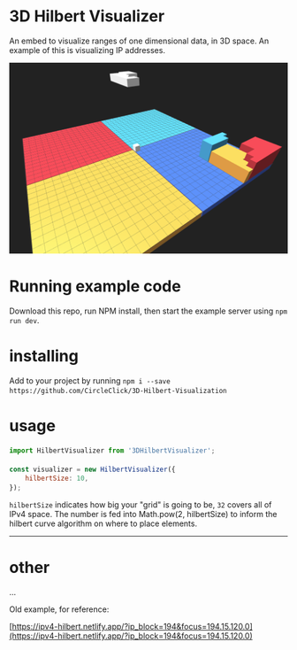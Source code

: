 # 3D Hilbert Visualizer

An embed to visualize ranges of one dimensional data, in 3D space. An example of this is visualizing IP addresses.


![](./hilbert-preview.png)

# Running example code

Download this repo, run NPM install, then start the example server using `npm run dev`.

# installing
Add to your project by running 
```npm i --save https://github.com/CircleClick/3D-Hilbert-Visualization```

# usage

```js
import HilbertVisualizer from '3DHilbertVisualizer';

const visualizer = new HilbertVisualizer({
	hilbertSize: 10,
});
```

`hilbertSize` indicates how big your "grid" is going to be, `32` covers all of IPv4 space. The number is fed into Math.pow(2, hilbertSize) to inform the hilbert curve algorithm on where to place elements.

---
# other
...

Old example, for reference: 

[https://ipv4-hilbert.netlify.app/?ip_block=194&focus=194.15.120.0](https://ipv4-hilbert.netlify.app/?ip_block=194&focus=194.15.120.0)
